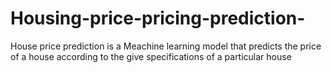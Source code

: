 # Housing-price-pricing-prediction-
House price prediction is a Meachine learning model that predicts the price of a house according to the give specifications  of  a particular house
